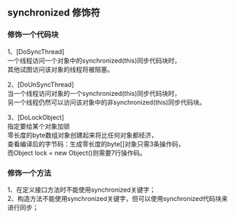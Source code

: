 
## synchronized 修饰符     

### 修饰一个代码块     
1、[DoSyncThread]      
一个线程访问一个对象中的synchronized(this)同步代码块时，      
其他试图访问该对象的线程将被阻塞。        

2、[DoUnSyncThread]       
当一个线程访问对象的一个synchronized(this)同步代码块时，        
另一个线程仍然可以访问该对象中的非synchronized(this)同步代码块。        

3、[DoLockObject]     
指定要给某个对象加锁   
零长度的byte数组对象创建起来将比任何对象都经济，   
查看编译后的字节码：生成零长度的byte[]对象只需3条操作码，   
而Object lock = new Object()则需要7行操作码。   

### 修饰一个方法
1、在定义接口方法时不能使用synchronized关键字；   
2、构造方法不能使用synchronized关键字，但可以使用synchronized代码块来进行同步；

